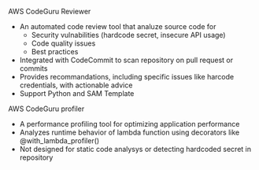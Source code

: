 AWS CodeGuru Reviewer
- An automated code review tool that analuze source code for
    - Security vulnabilities (hardcode secret, insecure API usage)
    - Code quality issues
    - Best practices
- Integrated with CodeCommit to scan repository on pull request or commits
- Provides recommandations, including specific issues like harcode credentials, with actionable advice
- Support Python and SAM Template

AWS CodeGuru profiler
- A performance profiling tool for optimizing application performance
- Analyzes runtime behavior of lambda function using decorators like @with_lambda_profiler()
- Not designed for static code analysys or detecting hardcoded secret in repository